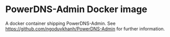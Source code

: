 # PowerDNS-Admin Docker image
A docker container shipping PowerDNS-Admin. See https://github.com/ngoduykhanh/PowerDNS-Admin for further information.
